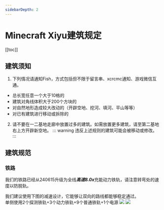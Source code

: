 ```yaml
---
sidebarDepth: 2
---
```

# Minecraft Xiyu建筑规定
[[toc]]
## 建筑须知
1. 下列情况请通知Fish，方式包括但不限于留言串、xcrcmc通知、游戏微信互通。
 - 总长宽任意一个大于10格的
 - 建筑对角线体积大于200个方块的
 - 对自然地形造成较大改动的（开辟空地、挖河、填河、平山等等）
 - 对已有建筑进行移动或拆除的
2. 请不要在一二基地走廊中放置过多的建筑。如需放置更多建筑，请至第二基地右上方开辟新空地。
::: warning
违反上述规则的建筑可能会被移动或修改。
:::

## 建筑规范

### 铁路
我们的铁路已经从240615升级为全线***高速8.0x***充能动力铁轨，请注意转弯处的速度以防脱轨。

我们建议使用下图的减速设计，它能够让双向的路线都能够稳定通过。  
单侧使用2个探测铁轨+3个动力铁轨+9个普通铁轨+1个电源
![](/buildmc/01.png)
![](/buildmc/02.png)